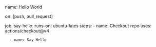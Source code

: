name: Hello World

on: [push, pull_request]

job:
  say-hello:
    runs-on: ubuntu-lates
    steps:
      - name: Checkout repo
        uses: actions/checkout@v4

      - name: Say Hello


